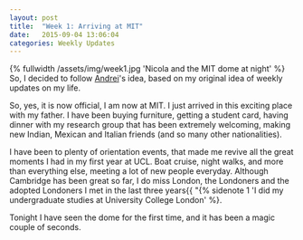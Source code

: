 ```yaml
---
layout: post
title:  "Week 1: Arriving at MIT"
date:   2015-09-04 13:06:04
categories: Weekly Updates
---
```


{% fullwidth /assets/img/week1.jpg 'Nicola and the MIT dome at night' %}
So, I decided to follow [Andrei](https://www.facebook.com/cioara.andrei)'s idea, based on my original idea of weekly updates on my life. <!--more-->

So, yes, it is now official, I am now at MIT. I just arrived in this exciting place with my father. I have been buying furniture, getting a student card, having dinner with my research group that has been extremely welcoming, making new Indian, Mexican and Italian friends (and so many other nationalities).

I have been to plenty of orientation events, that made me revive all the great moments I had in my first year at UCL. Boat cruise, night walks, and more than everything else, meeting a lot of new people everyday. Although Cambridge has been great so far, I do miss London, the Londoners and the adopted Londoners I met in the last three years{{ "{% sidenote 1 'I did my undergraduate studies at University College London' %}.

Tonight I have seen the dome for the first time, and it has been a magic couple of seconds.
